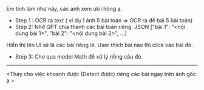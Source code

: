 Em tính làm như này, các anh xem ukii hông ạ. 
- Step 1 : OCR ra text ( ví dụ 1 ảnh 5 bài toán => OCR ra đề bài 5 bài toán)
- Step 2: Nhờ GPT chia thành các bài toán riêng. 
JSON 
["bài 1": "<nội dung bài 1>", "bài 2": "<nội dung bài 2>", ...] 

Hiển thị lên UI sẽ là các bài riêng lẻ. 
User thích bài nào thì click vào bài đó. 

- Step 3: Cho qua model Math để xử lý riêng câu đó. 
--------------------
<Thay cho việc khoanh được (Detect được) riêng các bài ngay trên ảnh gốc ạ >